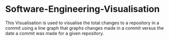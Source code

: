 # Software-Engineering-Visualisation

This Visualisation is used to visualise the total changes to a repository in a commit using a line graph that graphs changes made in a commit versus the date a commit was made for a given repository.
